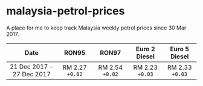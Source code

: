 # malaysia-petrol-prices

A place for me to keep track Malaysia weekly petrol prices since 30 Mar 2017.

|Date|RON95|RON97|Euro 2 Diesel|Euro 5 Diesel|
|:---:|:---:|:---:|:---:|:---:|
|21 Dec 2017 - 27 Dec 2017|RM 2.27 `+0.02`|RM 2.54 `+0.02`|RM 2.23 `+0.03`|RM 2.33 `+0.03`|
